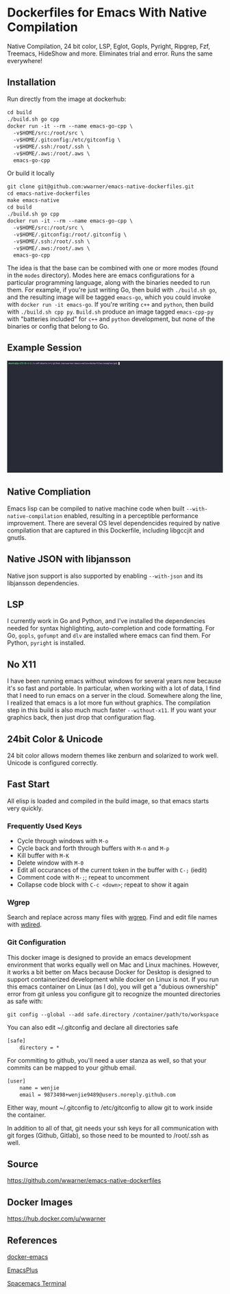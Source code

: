 Dockerfiles for Emacs With Native Compilation
=============================================

Native Compilation, 24 bit color, LSP, Eglot, Gopls, Pyright, Ripgrep,
Fzf, Treemacs, HideShow and more. Eliminates trial and error. Runs the
same everywhere!

## Installation

Run directly from the image at dockerhub:

	cd build
	./build.sh go cpp
	docker run -it --rm --name emacs-go-cpp \
	  -v$HOME/src:/root/src \
	  -v$HOME/.gitconfig:/etc/gitconfig \
	  -v$HOME/.ssh:/root/.ssh \
	  -v$HOME/.aws:/root/.aws \
	  emacs-go-cpp

Or build it locally

    git clone git@github.com:wwarner/emacs-native-dockerfiles.git
	cd emacs-native-dockerfiles
	make emacs-native
	cd build
	./build.sh go cpp
	docker run -it --rm --name emacs-go-cpp \
	  -v$HOME/src:/root/src \
	  -v$HOME/.gitconfig:/root/.gitconfig \
	  -v$HOME/.ssh:/root/.ssh \
	  -v$HOME/.aws:/root/.aws \
	  emacs-go-cpp

The idea is that the base can be combined with one or more modes
(found in the `modes` directory). Modes here are emacs configurations
for a particular programming language, along with the binaries needed
to run them. For example, if you're just writing Go, then build with
`./build.sh go`, and the resulting image will be tagged `emacs-go`,
which you could invoke with `docker run -it emacs-go`.  If you're
writing `c++` and `python`, then build with `./build.sh cpp py`.
`Build.sh` produce an image tagged `emacs-cpp-py` with "batteries
included" for `c++` and `python` development, but none of the binaries
or config that belong to Go.

## Example Session

<img width=750px src="./examples/go/demo.gif" />

## Native Compliation

Emacs lisp can be compiled to native machine code when built
`--with-native-compilation` enabled, resulting in a perceptible
performance improvement. There are several OS level dependencides
required by native compilation that are captured in this Dockerfile,
including libgccjit and gnutls.

## Native JSON with libjansson

Native json support is also supported by enabling `--with-json` and
its libjansson dependencies.

## LSP

I currently work in Go and Python, and I've installed the dependencies
needed for syntax highlighting, auto-completion and code
formatting. For Go, `gopls`, `gofumpt` and `dlv` are installed where
emacs can find them. For Python, `pyright` is installed.

## No X11

I have been running emacs without windows for several years now
because it's so fast and portable. In particular, when working with a
lot of data, I find that I need to run emacs on a server in the
cloud. Somewhere along the line, I realized that emacs is a lot more
fun without graphics. The compilation step in this build is also much
much faster `--without-x11`. If you want your graphics back, then just
drop that configuration flag.

## 24bit Color & Unicode

24 bit color allows modern themes like zenburn and solarized to work
well. Unicode is configured correctly.

## Fast Start

All elisp is loaded and compiled in the build image, so that emacs
starts very quickly.

### Frequently Used Keys

* Cycle through windows with `M-o`
* Cycle back and forth through buffers with `M-n` and `M-p`
* Kill buffer with `M-K`
* Delete window with `M-0`
* Edit all occurances of the current token in the buffer with `C-;` (iedit)
* Comment code with `M-;`; repeat to uncomment
* Collapse code block with `C-c <down>`; repeat to show it again

### Wgrep

Search and replace across many files with
[wgrep](https://www.reddit.com/r/emacs/comments/u6yibf/if_you_have_never_used_wgrep_with_rgel_to_rename/). Find
and edit file names with
[wdired](https://www.masteringemacs.org/article/wdired-editable-dired-buffers).

### Git Configuration

This docker image is designed to provide an emacs development
environment that works equally well on Mac and Linux
machines. However, it works a bit better on Macs because Docker for
Desktop is designed to support containerized development while docker
on Linux is not. If you run this emacs container on Linux (as I do),
you will get a "dubious ownership" error from git unless you configure
git to recognize the mounted directories as safe with:

    git config --global --add safe.directory /container/path/to/workspace

You can also edit ~/.gitconfig and declare all directories safe

    [safe]
    	directory = *

For commiting to github, you'll need a user stanza as well, so that
your commits can be mapped to your github email.

    [user]
		name = wenjie
    	email = 9873498+wenjie9489@users.noreply.github.com

Either way, mount ~/.gitconfig to /etc/gitconfig to allow git to work
inside the container.

In addition to all of that, git needs your ssh keys for all
communication with git forges (Github, Gitlab), so those need to be
mounted to /root/.ssh as well.

## Source

https://github.com/wwarner/emacs-native-dockerfiles

## Docker Images

https://hub.docker.com/u/wwarner

## References

[docker-emacs](https://github.com/Silex/docker-emacs)

[EmacsPlus](https://github.com/d12frosted/homebrew-emacs-plus/blob/master/Formula/emacs-plus%4030.rb)

[Spacemacs Terminal](https://github.com/troyp/spacemacs/wiki/Terminal)
